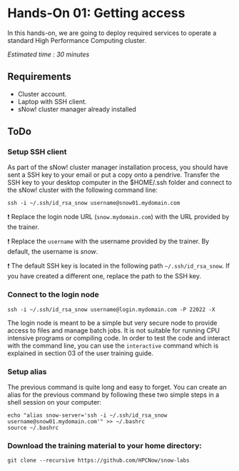 # Hands-On 01: Getting access
In this hands-on, we are going to deploy required services to operate a standard High Performance Computing cluster.

*Estimated time : 30 minutes*

## Requirements

* Cluster account.
* Laptop with SSH client.
* sNow! cluster manager already installed

## ToDo


### Setup SSH client
As part of the sNow! cluster manager installation process, you should have sent a SSH key to your email or put a copy onto a pendrive. Transfer the SSH key to your desktop computer in the $HOME/.ssh folder and connect to the sNow! cluster with the following command line:

```
ssh -i ~/.ssh/id_rsa_snow username@snow01.mydomain.com
```

:heavy_exclamation_mark: Replace the login node URL (```snow.mydomain.com```) with the URL provided by the trainer.

:heavy_exclamation_mark: Replace the ```username``` with the username provided by the trainer. By default, the username is *snow*.

:heavy_exclamation_mark: The default SSH key is located in the following path ```~/.ssh/id_rsa_snow```. If you have created a different one, replace the path to the SSH key.

### Connect to the login node

```
ssh -i ~/.ssh/id_rsa_snow username@login.mydomain.com -P 22022 -X
```

The login node is meant to be a simple but very secure node to provide access to files and manage batch jobs. It is not suitable for running CPU intensive programs or compiling code. In order to test the code and interact with the command line, you can use the ```interactive``` command which is explained in section 03 of the user training guide.

### Setup alias
The previous command is quite long and easy to forget. You can create an alias for the previous command by following these two simple steps in a shell session on your computer:

```
echo "alias snow-server='ssh -i ~/.ssh/id_rsa_snow username@snow01.mydomain.com'" >> ~/.bashrc
source ~/.bashrc
```

### Download the training material to your home directory:

```
git clone --recursive https://github.com/HPCNow/snow-labs
```

